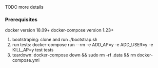 TODO more details

### Prerequisites

docker version 18.09+
docker-compose version 1.23+


1. bootstraping: clone and run ./bootstrap.sh
2. run tests: docker-compose run --rm -e ADD_AP=y -e ADD_USER=y -e KILL_AP=y test tests
3. teardown: docker-compose down && sudo rm -rf .data && rm docker-compose.yml
